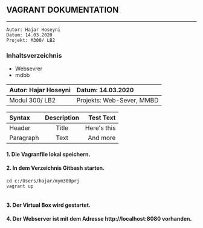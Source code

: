 ## VAGRANT DOKUMENTATION
---
```
Autor: Hajar Hoseyni
Datum: 14.03.2020
Projekt: M300/ LB2

```
### Inhaltsverzeichnis
- Websevrer
- mdbb

|Autor: Hajar Hoseyni        |Datum: 14.03.2020           |
|:---------------------------|:---------------------------|
|Modul 300/ LB2              |Projekts: Web-Sever, MMBD   |

| Syntax      | Description | Test Text     |
| :---        |    :----:   |          ---: |
| Header      | Title       | Here's this   |
| Paragraph   | Text        | And more      |

#### 1. Die Vagranfile lokal speichern. 
#### 2. In dem Verzeichnis Gitbash starten.
>   

``` 
cd c:/Users/hajar/mym300prj 
vagrant up 
 
 ```

#### 3. Der Virtual Box wird gestartet. 
#### 4. Der Webserver ist mit dem Adresse http://localhost:8080 vorhanden.
